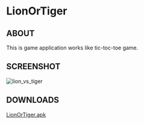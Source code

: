 # LionOrTiger

## ABOUT
This is game application works like tic-toc-toe game.


## SCREENSHOT
![lion_vs_tiger](https://user-images.githubusercontent.com/44651301/103457754-0aca6900-4d28-11eb-9e25-9c773ba78baa.gif)

## DOWNLOADS
[LionOrTiger.apk](https://ff1rsplje6f0zamv3oeygg-on.drv.tw/GitHub/Anilpatil40/LionOrTiger.apk)
